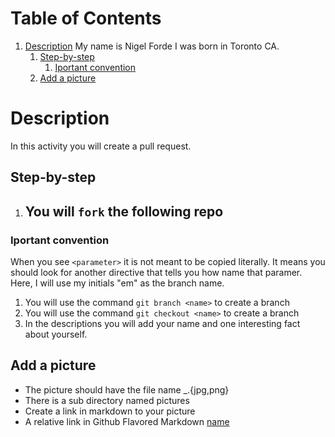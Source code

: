 
# Table of Contents

1.  [Description](#orgcb22c9f) My name is Nigel Forde I was born in Toronto CA.
    1.  [Step-by-step](#orgd28e82c)
        1.  [Iportant convention](#orgaa3838c)
    2.  [Add a picture](#orgbeaecc3)



<a id="orgcb22c9f"></a>

# Description

In  this activity you will create a pull
request.


<a id="orgd28e82c"></a>

## Step-by-step

1.  You will `fork` the following repo
    -


<a id="orgaa3838c"></a>

### Iportant convention

When you see `<parameter>` it is not meant to be copied literally. It
means you should look for another directive that tells you how name
that paramer.  Here, I will use my initials "em" as the branch name.

1.  You will use the command `git branch <name>` to create a branch
2.  You will use the command `git checkout <name>` to create a branch
3.  In the descriptions you will add your name and one interesting fact about yourself.


<a id="orgbeaecc3"></a>

## Add a picture

-   The picture should have the file name <first>\_<last>.{jpg,png}
-   There is a sub directory named pictures
-   Create a link in markdown to your picture
-   A relative link in Github Flavored Markdown [name](/pictures/<first>\_<last>.{jpg,png})

